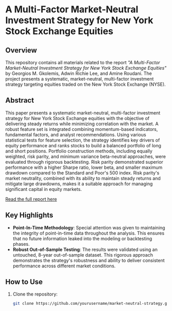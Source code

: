 # A Multi-Factor Market-Neutral Investment Strategy for New York Stock Exchange Equities

## Overview
This repository contains all materials related to the report *"A Multi-Factor Market-Neutral Investment Strategy for New York Stock Exchange Equities"* by Georgios M. Gkolemis, Adwin Richie Lee, and Amine Roudani. The project presents a systematic, market-neutral, multi-factor investment strategy targeting equities traded on the New York Stock Exchange (NYSE).

## Abstract
This paper presents a systematic market-neutral, multi-factor investment strategy for New York Stock Exchange equities with the objective of delivering steady returns while minimizing correlation with the market. A robust feature set is integrated combining momentum-based indicators, fundamental factors, and analyst recommendations. Using various statistical tests for feature selection, the strategy identifies key drivers of equity performance and ranks stocks to build a balanced portfolio of long and short positions. Portfolio construction methods, including equally weighted, risk parity, and minimum variance beta-neutral approaches, were evaluated through rigorous backtesting. Risk parity demonstrated superior performance with a higher Sharpe ratio, lower beta, and smaller maximum drawdown compared to the Standard and Poor's 500 index. Risk parity's market neutrality, combined with its ability to maintain steady returns and mitigate large drawdowns, makes it a suitable approach for managing significant capital in equity markets.

[Read the full report here](https://doi.org/10.48550/arXiv.2412.12350)


## Key Highlights
- **Point-In-Time Methodology**: Special attention was given to maintaining the integrity of point-in-time data throughout the analysis. This ensures that no future information leaked into the modeling or backtesting phases.
- **Robust Out-of-Sample Testing**: The results were validated using an untouched, 8-year out-of-sample dataset. This rigorous approach demonstrates the strategy's robustness and ability to deliver consistent performance across different market conditions.

## How to Use
1. Clone the repository:
   ```bash
   git clone https://github.com/yourusername/market-neutral-strategy.git
